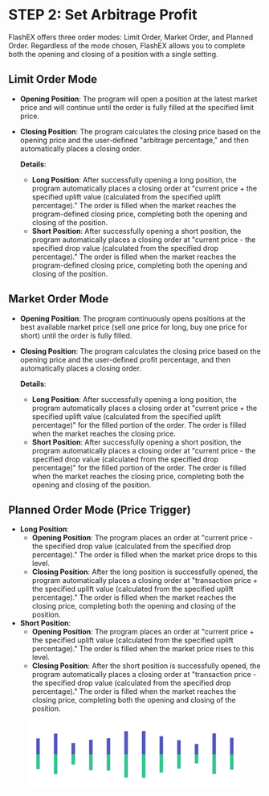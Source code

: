 # STEP 2: Set Arbitrage Profit

FlashEX offers three order modes: Limit Order, Market Order, and Planned Order. Regardless of the mode chosen, FlashEX allows you to complete both the opening and closing of a position with a single setting.

## Limit Order Mode

* **Opening Position**: The program will open a position at the latest market price and will continue until the order is fully filled at the specified limit price.
*   **Closing Position**: The program calculates the closing price based on the opening price and the user-defined "arbitrage percentage," and then automatically places a closing order.

    **Details**:

    * **Long Position**: After successfully opening a long position, the program automatically places a closing order at "current price + the specified uplift value (calculated from the specified uplift percentage)." The order is filled when the market reaches the program-defined closing price, completing both the opening and closing of the position.
    * **Short Position**: After successfully opening a short position, the program automatically places a closing order at "current price - the specified drop value (calculated from the specified drop percentage)." The order is filled when the market reaches the program-defined closing price, completing both the opening and closing of the position.

## Market Order Mode

* **Opening Position**: The program continuously opens positions at the best available market price (sell one price for long, buy one price for short) until the order is fully filled.
*   **Closing Position**: The program calculates the closing price based on the opening price and the user-defined profit percentage, and then automatically places a closing order.

    **Details**:

    * **Long Position**: After successfully opening a long position, the program automatically places a closing order at "current price + the specified uplift value (calculated from the specified uplift percentage)" for the filled portion of the order. The order is filled when the market reaches the closing price.
    * **Short Position**: After successfully opening a short position, the program automatically places a closing order at "current price - the specified drop value (calculated from the specified drop percentage)" for the filled portion of the order. The order is filled when the market reaches the closing price, completing both the opening and closing of the position.

## Planned Order Mode (Price Trigger)

* **Long Position**:
  * **Opening Position**: The program places an order at "current price - the specified drop value (calculated from the specified drop percentage)." The order is filled when the market price drops to this level.
  * **Closing Position**: After the long position is successfully opened, the program automatically places a closing order at "transaction price + the specified uplift value (calculated from the specified uplift percentage)." The order is filled when the market reaches the closing price, completing both the opening and closing of the position.
* **Short Position**:
  * **Opening Position**: The program places an order at "current price + the specified uplift value (calculated from the specified uplift percentage)." The order is filled when the market price rises to this level.
  * **Closing Position**: After the short position is successfully opened, the program automatically places a closing order at "transaction price - the specified drop value (calculated from the specified drop percentage)." The order is filled when the market reaches the closing price, completing both the opening and closing of the position.

<figure><img src="../../.gitbook/assets/Pagination (2).png" alt=""><figcaption></figcaption></figure>
